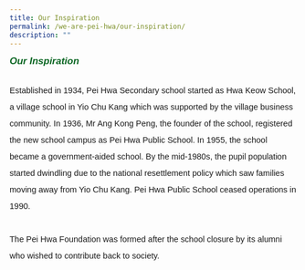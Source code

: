 ```yaml
---
title: Our Inspiration
permalink: /we-are-pei-hwa/our-inspiration/
description: ""
---
```

<h6 style="margin-top:0px;color:#0B6623;font-family:sans-serif;font-size:17px;"><strong style="color:#0B6623;font-weight:bold;font-family:sans-serif;font-size:17px;">Our Inspiration</strong></h6>&nbsp;
<p style="margin: -30px 0;font-size:14.5px; line-height:2;font-family:sans-serif;">Established in 1934, Pei Hwa Secondary school started as Hwa Keow School, a village school in Yio Chu Kang which was supported by the village business community. In 1936, Mr Ang Kong Peng, the founder of the school, registered the new school campus as Pei Hwa Public School. In 1955, the school became a government-aided school. By the mid-1980s, the pupil population started dwindling due to the national resettlement policy which saw families moving away from Yio Chu Kang. Pei Hwa Public School ceased operations in 1990.<br><br>The Pei Hwa Foundation was formed after the school closure by its alumni who wished to contribute back to society.

</p>
